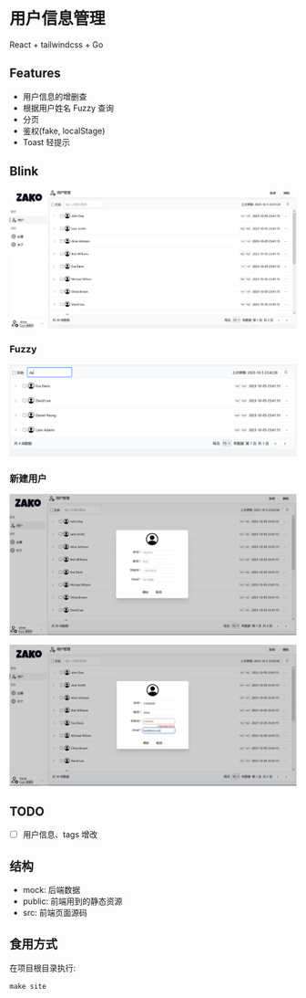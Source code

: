 # 用户信息管理

React + tailwindcss + Go

## Features

- 用户信息的增删查
- 根据用户姓名 Fuzzy 查询
- 分页
- 鉴权(fake, localStage)
- Toast 轻提示

## Blink

![img](docs/imgs/img.png)

### Fuzzy

![img_1](docs/imgs/img_1.png)

### 新建用户

![img_2](docs/imgs/img_2.png)

![img_3](docs/imgs/img_3.png)

## TODO

- [ ] 用户信息、tags 增改

## 结构

- mock: 后端数据
- public: 前端用到的静态资源
- src: 前端页面源码

## 食用方式

在项目根目录执行:

```shell
make site
```